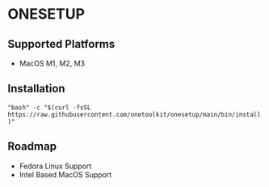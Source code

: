 # ONESETUP

## Supported Platforms

- MacOS M1, M2, M3


## Installation
`"bash" -c "$(curl -fsSL https://raw.githubusercontent.com/onetoolkit/onesetup/main/bin/install)"`

## Roadmap

- Fedora Linux Support
- Intel Based MacOS Support
